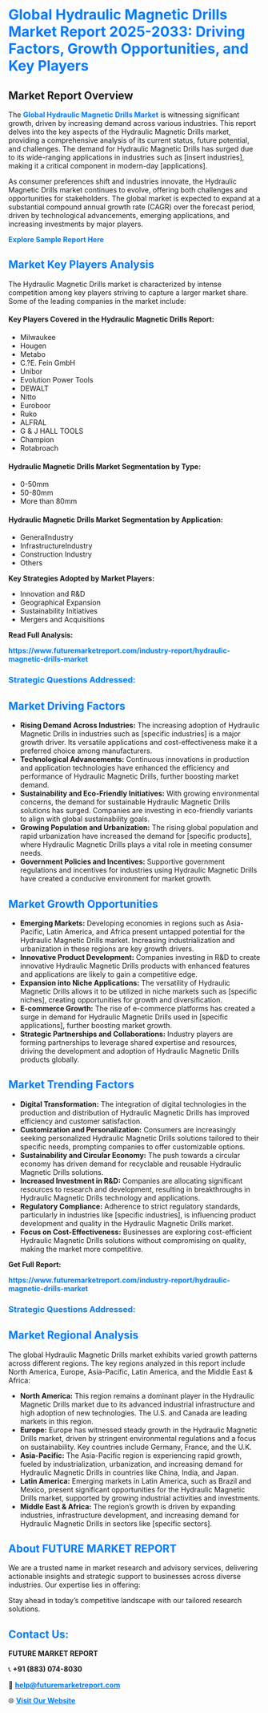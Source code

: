 <h1 style="color: #007BFF;">Global Hydraulic Magnetic Drills Market Report 2025-2033: Driving Factors, Growth Opportunities, and Key Players</h1>

<section id="overview">
<h2>Market Report Overview</h2>
<p>The <a href="https://www.futuremarketreport.com/industry-report/hydraulic-magnetic-drills-market" style="color: #007BFF; text-decoration: none;"><strong>Global Hydraulic Magnetic Drills Market</strong></a> is witnessing significant growth, driven by increasing demand across various industries. This report delves into the key aspects of the Hydraulic Magnetic Drills market, providing a comprehensive analysis of its current status, future potential, and challenges. The demand for Hydraulic Magnetic Drills has surged due to its wide-ranging applications in industries such as [insert industries], making it a critical component in modern-day [applications].</p>
<p>As consumer preferences shift and industries innovate, the Hydraulic Magnetic Drills market continues to evolve, offering both challenges and opportunities for stakeholders. The global market is expected to expand at a substantial compound annual growth rate (CAGR) over the forecast period, driven by technological advancements, emerging applications, and increasing investments by major players.</p>
</section>

<section id="overview">
<p><a href="https://www.futuremarketreport.com/request-sample/reportId=42571" style="color: #007BFF; text-decoration: none;"><strong>Explore Sample Report Here</strong></a></p>
</section>

<section id="key-players">
<h2 style="color: #007BFF;">Market Key Players Analysis</h2>
<p>The Hydraulic Magnetic Drills market is characterized by intense competition among key players striving to capture a larger market share. Some of the leading companies in the market include:</p>
<h4>Key Players Covered in the Hydraulic Magnetic Drills Report:</h4>
<ul><li>Milwaukee</li><li>Hougen</li><li>Metabo</li><li>C.?E. Fein GmbH</li><li>Unibor</li><li>Evolution Power Tools</li><li>DEWALT</li><li>Nitto</li><li>Euroboor</li><li>Ruko</li><li>ALFRAL</li><li>G &amp; J HALL TOOLS</li><li>Champion</li><li>Rotabroach</li></ul>
<h4>Hydraulic Magnetic Drills Market Segmentation by Type:</h4>
<ul><li>0-50mm</li><li>50-80mm</li><li>More than 80mm</li></ul>

<h4>Hydraulic Magnetic Drills Market Segmentation by Application:</h4>
<ul><li>GeneralIndustry</li><li>InfrastructureIndustry</li><li>Construction Industry</li><li>Others</li></ul>
<p><strong>Key Strategies Adopted by Market Players:</strong></p>
<ul>
<li>Innovation and R&D</li>
<li>Geographical Expansion</li>
<li>Sustainability Initiatives</li>
<li>Mergers and Acquisitions</li>
</ul>
</section>

<section>
<p><strong>Read Full Analysis: </strong></p><a href="https://www.futuremarketreport.com/industry-report/hydraulic-magnetic-drills-market" style="color: #007BFF; text-decoration: none;"><strong>https://www.futuremarketreport.com/industry-report/hydraulic-magnetic-drills-market</strong></a>
<h3 style="color: #007BFF;">Strategic Questions Addressed:</h3>
</section>

<section id="driving-factors">
<h2 style="color: #007BFF;">Market Driving Factors</h2>
<ul>
<li><strong>Rising Demand Across Industries:</strong> The increasing adoption of Hydraulic Magnetic Drills in industries such as [specific industries] is a major growth driver. Its versatile applications and cost-effectiveness make it a preferred choice among manufacturers.</li>
<li><strong>Technological Advancements:</strong> Continuous innovations in production and application technologies have enhanced the efficiency and performance of Hydraulic Magnetic Drills, further boosting market demand.</li>
<li><strong>Sustainability and Eco-Friendly Initiatives:</strong> With growing environmental concerns, the demand for sustainable Hydraulic Magnetic Drills solutions has surged. Companies are investing in eco-friendly variants to align with global sustainability goals.</li>
<li><strong>Growing Population and Urbanization:</strong> The rising global population and rapid urbanization have increased the demand for [specific products], where Hydraulic Magnetic Drills plays a vital role in meeting consumer needs.</li>
<li><strong>Government Policies and Incentives:</strong> Supportive government regulations and incentives for industries using Hydraulic Magnetic Drills have created a conducive environment for market growth.</li>
</ul>
</section>

<section id="growth-opportunities">
<h2 style="color: #007BFF;">Market Growth Opportunities</h2>
<ul>
<li><strong>Emerging Markets:</strong> Developing economies in regions such as Asia-Pacific, Latin America, and Africa present untapped potential for the Hydraulic Magnetic Drills market. Increasing industrialization and urbanization in these regions are key growth drivers.</li>
<li><strong>Innovative Product Development:</strong> Companies investing in R&D to create innovative Hydraulic Magnetic Drills products with enhanced features and applications are likely to gain a competitive edge.</li>
<li><strong>Expansion into Niche Applications:</strong> The versatility of Hydraulic Magnetic Drills allows it to be utilized in niche markets such as [specific niches], creating opportunities for growth and diversification.</li>
<li><strong>E-commerce Growth:</strong> The rise of e-commerce platforms has created a surge in demand for Hydraulic Magnetic Drills used in [specific applications], further boosting market growth.</li>
<li><strong>Strategic Partnerships and Collaborations:</strong> Industry players are forming partnerships to leverage shared expertise and resources, driving the development and adoption of Hydraulic Magnetic Drills products globally.</li>
</ul>
</section>

<section id="trending-factors">
<h2 style="color: #007BFF;">Market Trending Factors</h2>
<ul>
<li><strong>Digital Transformation:</strong> The integration of digital technologies in the production and distribution of Hydraulic Magnetic Drills has improved efficiency and customer satisfaction.</li>
<li><strong>Customization and Personalization:</strong> Consumers are increasingly seeking personalized Hydraulic Magnetic Drills solutions tailored to their specific needs, prompting companies to offer customizable options.</li>
<li><strong>Sustainability and Circular Economy:</strong> The push towards a circular economy has driven demand for recyclable and reusable Hydraulic Magnetic Drills solutions.</li>
<li><strong>Increased Investment in R&D:</strong> Companies are allocating significant resources to research and development, resulting in breakthroughs in Hydraulic Magnetic Drills technology and applications.</li>
<li><strong>Regulatory Compliance:</strong> Adherence to strict regulatory standards, particularly in industries like [specific industries], is influencing product development and quality in the Hydraulic Magnetic Drills market.</li>
<li><strong>Focus on Cost-Effectiveness:</strong> Businesses are exploring cost-efficient Hydraulic Magnetic Drills solutions without compromising on quality, making the market more competitive.</li>
</ul>
</section>

<section>
<p><strong>Get Full Report: </strong></p><a href="https://www.futuremarketreport.com/industry-report/hydraulic-magnetic-drills-market" style="color: #007BFF; text-decoration: none;"><strong>https://www.futuremarketreport.com/industry-report/hydraulic-magnetic-drills-market</strong></a>
<h3 style="color: #007BFF;">Strategic Questions Addressed:</h3>
</section>


<section id="regional-analysis">
<h2 style="color: #007BFF;">Market Regional Analysis</h2>
<p>The global Hydraulic Magnetic Drills market exhibits varied growth patterns across different regions. The key regions analyzed in this report include North America, Europe, Asia-Pacific, Latin America, and the Middle East & Africa:</p>
<ul>
<li><strong>North America:</strong> This region remains a dominant player in the Hydraulic Magnetic Drills market due to its advanced industrial infrastructure and high adoption of new technologies. The U.S. and Canada are leading markets in this region.</li>
<li><strong>Europe:</strong> Europe has witnessed steady growth in the Hydraulic Magnetic Drills market, driven by stringent environmental regulations and a focus on sustainability. Key countries include Germany, France, and the U.K.</li>
<li><strong>Asia-Pacific:</strong> The Asia-Pacific region is experiencing rapid growth, fueled by industrialization, urbanization, and increasing demand for Hydraulic Magnetic Drills in countries like China, India, and Japan.</li>
<li><strong>Latin America:</strong> Emerging markets in Latin America, such as Brazil and Mexico, present significant opportunities for the Hydraulic Magnetic Drills market, supported by growing industrial activities and investments.</li>
<li><strong>Middle East & Africa:</strong> The region’s growth is driven by expanding industries, infrastructure development, and increasing demand for Hydraulic Magnetic Drills in sectors like [specific sectors].</li>
</ul>
</section>

<footer>
<h2 style="color: #007BFF;">About FUTURE MARKET REPORT</h2>
<p>We are a trusted name in market research and advisory services, delivering actionable insights and strategic support to businesses across diverse industries. Our expertise lies in offering:</p>

<p>Stay ahead in today’s competitive landscape with our tailored research solutions.</p>

<h2 style="color: #007BFF;">Contact Us:</h2>
<p><strong>FUTURE MARKET REPORT</strong></p>
<p>📞 <strong>+91 (883) 074-8030</strong></p>
<p>📧 <strong><a href="mailto:help@futuremarketreport.com" style="color: #007BFF;">help@futuremarketreport.com</a></strong></p>
<p>🌐 <strong><a href="https://www.futuremarketreport.com/" style="color: #007BFF;">Visit Our Website</a></strong></p>
</footer>